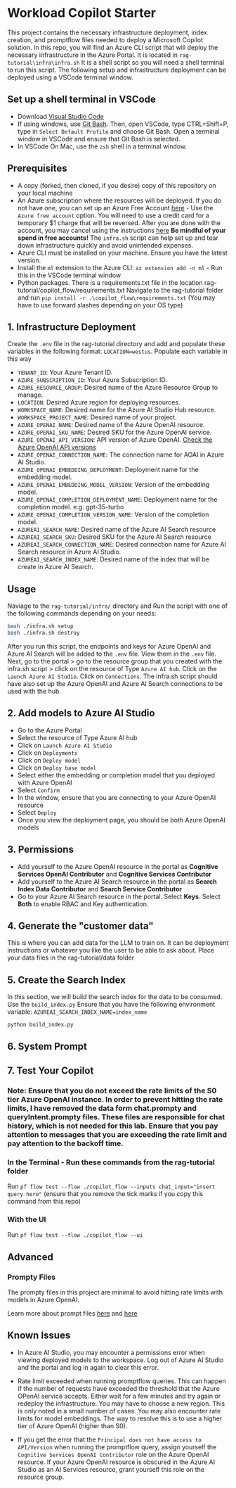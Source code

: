 # Workload Copilot Starter

This project contains the necessary infrastructure deployment, index creation, and promptflow files needed to deploy a Microsoft Copilot solution. In this repo, you will find an Azure CLI script that will deploy the necessary infrastructure in the Azure Portal. It is located in `rag-tutorial\infra\infra.sh` It is a shell script so you will need a shell terminal to run this script. The following setup and infrastructure deployment can be deployed using a VSCode terminal window.

## Set up a shell terminal in VSCode

- Download [Visual Studio Code](https://code.visualstudio.com/Download)
- If using windows, use [Git Bash](https://git-scm.com/downloads). Then, open VSCode, type CTRL+Shift+P, type in `Select Default Profile` and choose Git Bash. Open a terminal window in VSCode and ensure that Git Bash is selected.
- In VSCode On Mac, use the `zsh` shell in a terminal window.

## Prerequisites

- A copy (forked, then cloned, if you desire) copy of this repository on your local machine
- An Azure subscription where the resources will be deployed. If you do not have one, you can set up an Azure Free Account [here](https://azure.microsoft.com/pricing/purchase-options/azure-account?msockid=2ebef0a87030677c109ee28e7198663b) - Use the `Azure free account` option. You will need to use a credit card for a temporary $1 charge that will be reversed. After you are done with the account, you may cancel using the instructions [here](https://learn.microsoft.com/azure/cost-management-billing/manage/cancel-azure-subscription) **Be mindful of your spend in free accounts!** The `infra.sh` script can help set up and tear down infrastructure quickly and avoid unintended expenses.
- Azure CLI must be installed on your machine. Ensure you have the latest version.
- Install the `ml` extension to the Azure CLI: `az extension add -n ml` - Run this in the VSCode terminal window
- Python packages. There is a requirements.txt file in the location rag-tutorial/copilot_flow/requirements.txt Navigate to the rag-tutorial folder and run `pip install -r .\copilot_flow\requirements.txt` (You may have to use forward slashes depending on your OS type)

## 1. Infrastructure Deployment

Create the `.env` file in the rag-tutorial directory and add and populate these variables in the following format: `LOCATION=westus`. Populate each variable in this way

- `TENANT_ID`: Your Azure Tenant ID.
- `AZURE_SUBSCRIPTION_ID`: Your Azure Subscription ID.
- `AZURE_RESOURCE_GROUP`: Desired name of the Azure Resource Group to manage.
- `LOCATION`: Desired Azure region for deploying resources.
- `WORKSPACE_NAME`: Desired name for the Azure AI Studio Hub resource.
- `WORKSPACE_PROJECT_NAME`: Desired name of your project.
- `AZURE_OPENAI_NAME`: Desired name of the Azure OpenAI resource.
- `AZURE_OPENAI_SKU_NAME`: Desired SKU for the Azure OpenAI service.
- `AZURE_OPENAI_API_VERSION`: API version of Azure OpenAI. [Check the Azure OpenAI API versions](https://learn.microsoft.com/azure/ai-services/openai/reference)
- `AZURE_OPENAI_CONNECTION_NAME`: The connection name for AOAI in Azure AI Studio.
- `AZURE_OPENAI_EMBEDDING_DEPLOYMENT`: Deployment name for the embedding model.
- `AZURE_OPENAI_EMBEDDING_MODEL_VERSION`: Version of the embedding model.
- `AZURE_OPENAI_COMPLETION_DEPLOYMENT_NAME`: Deployment name for the completion model. e.g. gpt-35-turbo
- `AZURE_OPENAI_COMPLETION_VERSION_NAME`: Version of the completion model.
- `AZUREAI_SEARCH_NAME`: Desired name of the Azure AI Search resource
- `AZUREAI_SEARCH_SKU`: Desired SKU for the Azure AI Search resource
- `AZUREAI_SEARCH_CONNECTION_NAME`: Desired connection name for Azure AI Search resource in Azure AI Studio.
- `AZUREAI_SEARCH_INDEX_NAME`: Desired name of the index that will be create in Azure AI Search.

## Usage

Naviage to the `rag-tutorial/infra/` directory and Run the script with one of the following commands depending on your needs:

```bash
bash ./infra.sh setup
bash ./infra.sh destroy
```

After you run this script, the endpoints and keys for Azure OpenAI and Azure AI Search will be added to the `.env` file. View them in the `.env` file. Next, go to the portal > go to the resource group that you created with the infra.sh script > click on the resource of Type `Azure AI hub`. Click on the `Launch Azure AI Studio`. Click on `Connections`. The infra.sh script should have also set up the Azure OpenAI and Azure AI Search connections to be used with the hub.

## 2. Add models to Azure AI Studio

- Go to the Azure Portal
- Select the resource of Type Azure AI hub
- Click on `Launch Azure AI Studio`
- Click on `Deployments`
- Click on `Deploy model`
- Click on `Deploy base model`
- Select either the embedding or completion model that you deployed with Azure OpenAI
- Select `Confirm`
- In the window, ensure that you are connecting to your Azure OpenAI resource
- Select `Deploy`
- Once you view the deployment page, you should be both Azure OpenAI models


## 3. Permissions

- Add yourself to the Azure OpenAI resource in the portal as **Cognitive Services OpenAI Contributor** and **Cognitive Services Contributor**
- Add yourself to the Azure AI Search resource in the portal as **Search Index Data Contributor** and **Search Service Contributor**
- Go to your Azure AI Search resource in the portal. Select **Keys**. Select **Both** to enable RBAC and Key authentication.

## 4. Generate the "customer data"

This is where you can add data for the LLM to train on. It can be deployment instructions or whatever you like the user to be able to ask about. Place your data files in the rag-tutorial/data folder

## 5. Create the Search Index

In this section, we will build the search index for the data to be consumed. Use the `build_index.py` Ensure that you have the following environment variable: `AZUREAI_SEARCH_INDEX_NAME=index_name`

``` bash
python build_index.py
```

## 6. System Prompt

## 7. Test Your Copilot

### Note: Ensure that you do not exceed the rate limits of the S0 tier Azure OpenAI instance. In order to prevent hitting the rate limits, I have removed the data form chat.prompty and queryIntent.prompty files. These files are responsible for chat history, which is not needed for this lab. Ensure that you pay attention to messages that you are exceeding the rate limit and pay attention to the backoff time.

### In the Terminal - Run these commands from the rag-tutorial folder

Run `pf flow test --flow ./copilot_flow --inputs chat_input="insert query here"` (ensure that you remove the tick marks if you copy this command from this repo)

### With the UI

Run `pf flow test --flow ./copilot_flow --ui`

## Advanced

### Prompty Files

The prompty files in this project are minimal to avoid hitting rate limits with models in Azure OpenAI.

Learn more about prompt files [here](https://learn.microsoft.com/en-us/azure/ai-studio/tutorials/copilot-sdk-build-rag?tabs=linux#prompt-template-for-chat) and [here](https://learn.microsoft.com/en-us/azure/ai-studio/tutorials/copilot-sdk-build-rag?tabs=linux#prompt-template-for-chat-history)

## Known Issues

- In Azure AI Studio, you may encounter a permissions error when viewing deployed models to the workspace. Log out of Azure AI Studio and the portal and log in again to clear this error.

- Rate limit exceeded when running promptflow queries. This can happen if the number of requests have exceeded the threshold that the Azure OPenAI service accepts. Either wait for a few minutes and try again or redeploy the infrastructure. You may have to choose a new region. This is only noted in a small number of cases. You may also encounter rate limits for model embeddings. The way to resolve this is to use a higher tier of Azure OpenAI (higher than S0).

- If you get the error that the `Principal does not have access to API/Version` when running the promptflow query, assign yourself the `Cognitive Services OpenAI Contributor` role on the Azure OpenAI resource. If your Azure OpenAI resource is obscured in the Azure AI Studio as an AI Services resource, grant yourself this role on the resource group.